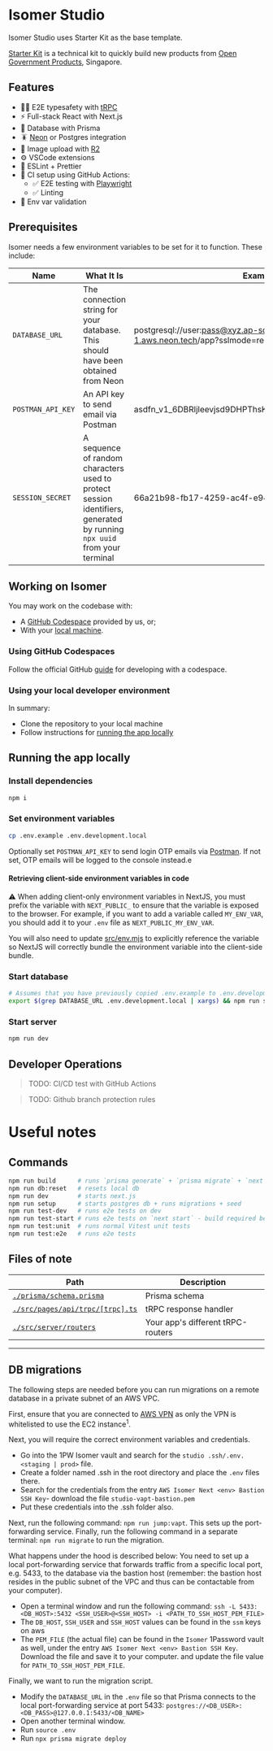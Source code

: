 # Isomer Studio

Isomer Studio uses Starter Kit as the base template.

[Starter Kit](https://start.open.gov.sg/) is a technical kit to quickly build new products from
[Open Government Products](https://open.gov.sg), Singapore.

## Features

- 🧙‍♂️ E2E typesafety with [tRPC](https://trpc.io)
- ⚡ Full-stack React with Next.js
- 🌈 Database with Prisma
- 🪳 [Neon](https://neon.tech/) or Postgres integration
- 🌇 Image upload with [R2](https://developers.cloudflare.com/r2/)
- ⚙️ VSCode extensions
- 🎨 ESLint + Prettier
- 💚 CI setup using GitHub Actions:
  - ✅ E2E testing with [Playwright](https://playwright.dev/)
  - ✅ Linting
- 🔐 Env var validation

## Prerequisites

Isomer needs a few environment variables to be set for it to function. These include:

| Name              | What It Is                                                                                                              | Example                                                                     |
| ----------------- | ----------------------------------------------------------------------------------------------------------------------- | --------------------------------------------------------------------------- |
| `DATABASE_URL`    | The connection string for your database. This should have been obtained from Neon                                       | postgresql://user:pass@xyz.ap-southeast-1.aws.neon.tech/app?sslmode=require |
| `POSTMAN_API_KEY` | An API key to send email via Postman                                                                                    | asdfn_v1_6DBRljleevjsd9DHPThsKDVDSenssCwW9zfA8W2ddf/T                       |
| `SESSION_SECRET`  | A sequence of random characters used to protect session identifiers, generated by running `npx uuid` from your terminal | 66a21b98-fb17-4259-ac4f-e94d303ac894                                        |

## Working on Isomer

You may work on the codebase with:

- A [GitHub Codespace](#using-github-codespaces) provided by us, or;
- With your [local machine](#using-your-local-developer-environment).

### Using GitHub Codespaces

Follow the official GitHub [guide](https://docs.github.com/en/codespaces/developing-in-codespaces/creating-a-codespace-for-a-repository)
for developing with a codespace.

### Using your local developer environment

In summary:

- Clone the repository to your local machine
- Follow instructions for [running the app locally](#running-the-app-locally)

## Running the app locally

### Install dependencies

```bash
npm i
```

### Set environment variables

```bash
cp .env.example .env.development.local
```

Optionally set `POSTMAN_API_KEY` to send login OTP emails via [Postman](https://postman.gov.sg).
If not set, OTP emails will be logged to the console instead.e

#### Retrieving client-side environment variables in code

⚠️ When adding client-only environment variables in NextJS, you must prefix the variable with `NEXT_PUBLIC_` to ensure that the variable is exposed to the browser. For example, if you want to add a variable called `MY_ENV_VAR`, you should add it to your `.env` file as `NEXT_PUBLIC_MY_ENV_VAR`.

You will also need to update [src/env.mjs](src/env.mjs#L17) to explicitly reference the variable so NextJS will correctly bundle the environment variable into the client-side bundle.

### Start database

```bash
# Assumes that you have previously copied .env.example to .env.development.local
export $(grep DATABASE_URL .env.development.local | xargs) && npm run setup
```

### Start server

```bash
npm run dev
```

## Developer Operations

> TODO: CI/CD test with GitHub Actions

> TODO: Github branch protection rules

# Useful notes

## Commands

```bash
npm run build      # runs `prisma generate` + `prisma migrate` + `next build`
npm run db:reset   # resets local db
npm run dev        # starts next.js
npm run setup      # starts postgres db + runs migrations + seed
npm run test-dev   # runs e2e tests on dev
npm run test-start # runs e2e tests on `next start` - build required before
npm run test:unit  # runs normal Vitest unit tests
npm run test:e2e   # runs e2e tests
```

## Files of note

<table>
  <thead>
    <tr>
      <th>Path</th>
      <th>Description</th>
    </tr>
  </thead>
  <tbody>
    <tr>
      <td><a href="./prisma/schema.prisma"><code>./prisma/schema.prisma</code></a></td>
      <td>Prisma schema</td>
    </tr>
    <tr>
      <td><a href="./src/pages/api/trpc/[trpc].ts"><code>./src/pages/api/trpc/[trpc].ts</code></a></td>
      <td>tRPC response handler</td>
    </tr>
    <tr>
      <td><a href="./src/server/routers"><code>./src/server/routers</code></a></td>
      <td>Your app's different tRPC-routers</td>
    </tr>
  </tbody>
</table>

---

## DB migrations

The following steps are needed before you can run migrations on a remote database in a private subnet of an AWS VPC.

First, ensure that you are connected to [AWS VPN](https://www.notion.so/opengov/Instructions-to-use-OGP-s-AWS-VPN-e67226703cac459999b84c02200a3940) as only the VPN is whitelisted to use the EC2 instance<sup>1</sup>.

Next, you will require the correct environment variables and credentials.

- Go into the 1PW Isomer vault and search for the `studio .ssh/.env.<staging | prod>` file.
- Create a folder named .ssh in the root directory and place the `.env` files there.
- Search for the credentials from the entry `AWS Isomer Next <env> Bastion SSH Key`- download the file `studio-vapt-bastion.pem`
- Put these credentials into the .ssh folder also.

Next, run the following command: `npm run jump:vapt`. This sets up the port-forwarding service.
Finally, run the following command in a separate terminal: `npm run migrate` to run the migration.

What happens under the hood is described below:
You need to set up a local port-forwarding service that forwards traffic from a specific local port, e.g. 5433, to the database via the bastion host (remember: the bastion host resides in the public subnet of the VPC and thus can be contactable from your computer).

- Open a terminal window and run the following command: `ssh -L 5433:<DB_HOST>:5432 <SSH_USER>@<SSH_HOST> -i <PATH_TO_SSH_HOST_PEM_FILE>`
- The `DB_HOST`, `SSH_USER` and `SSH_HOST` values can be found in the `ssm` keys on aws
- The `PEM_FILE` (the actual file) can be found in the `Isomer` 1Password vault as well, under the entry `AWS Isomer Next <env> Bastion SSH Key`. Download the file and save it to your computer. and update the file value for `PATH_TO_SSH_HOST_PEM_FILE`.

Finally, we want to run the migration script.

- Modify the `DATABASE_URL` in the `.env` file so that Prisma connects to the local port-forwarding service at port 5433: `postgres://<DB_USER>:<DB_PASS>@127.0.0.1:5433/<DB_NAME>`
- Open another terminal window.
- Run `source .env`
- Run `npx prisma migrate deploy`

